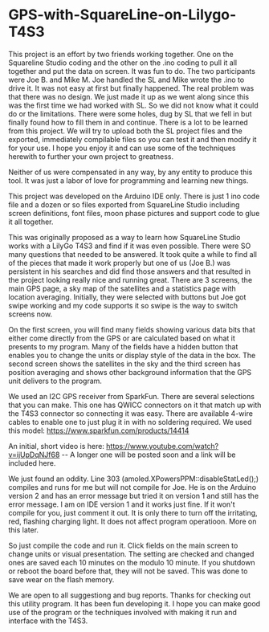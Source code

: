 # GPS-with-SquareLine-on-Lilygo-T4S3

This project is an effort by two friends working together.  One on the Squareline Studio coding and the other on the .ino coding to pull it all together and put the data on screen.  It was fun to do.  The two participants were Joe B. and Mike M.  Joe handled the SL and Mike wrote the .ino to drive it.  It was not easy at first but finally happened.  The real problem was that there was no design.  We just made it up as we went along since this was the first time we had worked with SL.  So we did not know what it could do or the limitations.  There were some holes, dug by SL that we fell in but finally found how to fill them in and continue.  There is a lot to be learned from this project.  We will try to upload both the SL project files and the exported, immediately compilable files so you can test it and then modify it for your use.  I hope you enjoy it and can use some of the techniques herewith to further your own project to greatness.  

Neither of us were compensated in any way, by any entity to produce this tool.  It was just a labor of love for programming and learning new things.

This project was developed on the Arduino IDE only.  There is just 1 ino code file and a dozen or so files exported from SquareLine Studio including screen definitions, font files, moon phase pictures and support code to glue it all together.

This was originally proposed as a way to learn how SquareLine Studio works with a LilyGo T4S3 and find if it was even possible.  There were SO many questions that needed to be answered.  It took quite a while to find all of the pieces that made it work properly but one of us (Joe B.) was persistent in his searches and did find those answers and that resulted in the project looking really nice and running great.  There are 3 screens, the main GPS page, a sky map of the satellites and a statistics page with location averaging.  Initially, they were selected with buttons but Joe got swipe working and my code supports it so swipe is the way to switch screens now.

On the first screen, you will find many fields showing various data bits that either come directly from the GPS or are calculated based on what it presents to my program.  Many of the fields have a hidden button that enables you to change the units or display style of the data in the box.  The second screen shows the satellites in the sky and the third screen has position averaging and shows other background information that the GPS unit delivers to the program.

We used an I2C GPS receiver from SparkFun.  There are several selections that you can make.  This one has QWICC connectors on it that match up with the T4S3 connector so connecting it was easy.  There are available 4-wire cables to enable one to just plug it in with no soldering required.  We used this model: https://www.sparkfun.com/products/14414

An initial, short video is here: https://www.youtube.com/watch?v=ijUpDqNJf68 -- A longer one will be posted soon and a link will be included here.

We just found an oddity.  Line 303 (amoled.XPowersPPM::disableStatLed();) compiles and runs for me but will not compile for Joe.  He is on the Arduino version 2 and has an error message but tried it on version 1 and still has the error message.  I am on IDE version 1 and it works just fine.  If it won't compile for you, just comment it out.  It is only there to turn off the irritating, red, flashing charging light.  It does not affect program operatioon.  More on this later.

So just compile the code and run it.  Click fields on the main screen to change units or visual presentation.  The setting are checked and changed ones are saved each 10 minutes on the modulo 10 minute.  If you shutdown or reboot the board before that, they will not be saved.  This was done to save wear on the flash memory.

We are open to all suggestiong and bug reports.  Thanks for checking out this utility program.  It has been fun developing it.  I hope you can make good use of the program or the techniques involved with making it run and interface with the T4S3.
